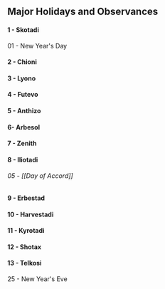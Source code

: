 ## Major Holidays and Observances

#### 1 - Skotadi

01 - New Year's Day
#### 2 - Chioni
#### 3 - Lyono
#### 4 - Futevo
#### 5 - Anthizo
#### 6- Arbesol
#### 7 - Zenith
#### 8 - Iliotadi

###### 05 - [[Day of Accord]]
#### 9 - Erbestad
#### 10 - Harvestadi
#### 11 - Kyrotadi
#### 12 - Shotax
#### 13 - Telkosi

25 - New Year's Eve